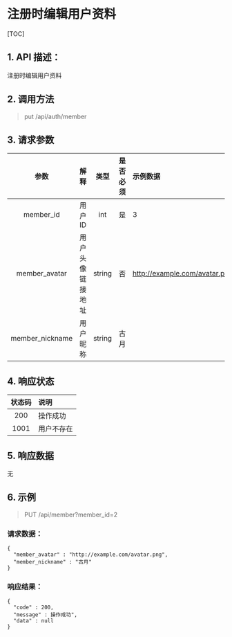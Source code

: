 # 注册时编辑用户资料

[TOC]

## 1. API 描述：

注册时编辑用户资料

## 2. 调用方法

> put /api/auth/member

## 3. 请求参数

参数 | 解释 | 类型 | 是否必须 | 示例数据
:---:|:---|:---:|:---:|:---
member_id | 用户 ID | int | 是 | 3
member_avatar | 用户头像链接地址 | string | 否 | http://example.com/avatar.png
member_nickname | 用户昵称 | string | 古月

## 4. 响应状态

状态码 | 说明
:---:|:---
200 | 操作成功
1001 | 用户不存在

## 5. 响应数据

无

## 6. 示例

> PUT /api/member?member_id=2

### 请求数据：

```josn
{
  "member_avatar" : "http://example.com/avatar.png",
  "member_nickname" : "古月"
}
```

### 响应结果：

```josn
{
  "code" : 200,
  "message" : 操作成功",
  "data" : null
}
```